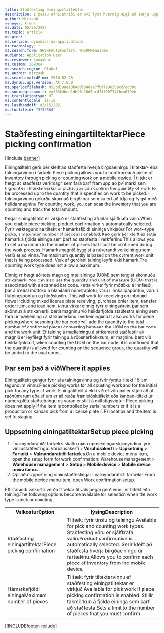 ```yaml
---
title: Staðfesting einingartiltektar
description: Í þessu efnisatriði er því lýst hvernig eigi að setja upp og nota staðfestingu einingartiltektar úr fartæki.
author: Mirzaab
manager: tfehr
ms.date: 05/26/2017
ms.topic: article
ms.prod: ''
ms.service: dynamics-ax-applications
ms.technology: ''
ms.search.form: WHSRFAutoConfirm, WHSRFMenuItem
audience: Application User
ms.reviewer: kamaybac
ms.custom: 269384
ms.search.region: Global
ms.author: mirzaab
ms.search.validFrom: 2016-02-28
ms.dyn365.ops.version: AX 7.0.0
ms.openlocfilehash: 852bd29ae18b4903906aa7fb97a06389cd7cd3bc
ms.sourcegitcommit: eaf330dbee1db96c20d5ac479f007747bea079eb
ms.translationtype: HT
ms.contentlocale: is-IS
ms.lasthandoff: 02/15/2021
ms.locfileid: "5232864"
---
```

# <a name="piece-picking-confirmation"></a><span data-ttu-id="216f8-103">Staðfesting einingartiltektar</span><span class="sxs-lookup"><span data-stu-id="216f8-103">Piece picking confirmation</span></span>

[!include [banner](../includes/banner.md)]

<span data-ttu-id="216f8-104">Einingatiltekt gerir þér kleift að staðfesta hverja birgðaeiningu í tiltektar- eða talningarvinnu í fartæki.</span><span class="sxs-lookup"><span data-stu-id="216f8-104">Piece picking allows you to confirm each piece of inventory through picking or counting work on a mobile device.</span></span> <span data-ttu-id="216f8-105">Í tiltekt er hægt að staðfesta verkmagn sem fara þarf fram upp að því marki sem tilgreint er í tiltektarverki.</span><span class="sxs-lookup"><span data-stu-id="216f8-105">For picks, you can confirm the quantity of work to be processed up to the quantity that is specified on work to be picked.</span></span> <span data-ttu-id="216f8-106">Í talningarvinnu geturðu skannað birgðirnar sem þú ert að telja og fylgst með heildarmagninu.</span><span class="sxs-lookup"><span data-stu-id="216f8-106">For counting work, you can scan the inventory that you are counting and track the total amount.</span></span>

<span data-ttu-id="216f8-107">Þegar einingatiltekt er virkjuð er staðfesting afurðar sjálfkrafa valin.</span><span class="sxs-lookup"><span data-stu-id="216f8-107">When you enable piece picking, product confirmation is automatically selected.</span></span> <span data-ttu-id="216f8-108">Fyrir verktegundina tiltekt er hámarksfjöldi eininga virkjaður.</span><span class="sxs-lookup"><span data-stu-id="216f8-108">For work-type picks, a maximum number of pieces is enabled.</span></span> <span data-ttu-id="216f8-109">Það gerir þér kleift að setja hámark á fjölda eininga sem þarf að staðfesta í verkferlinu.</span><span class="sxs-lookup"><span data-stu-id="216f8-109">This allows you to set a maximum to the number of pieces that must be confirmed during the work process.</span></span> <span data-ttu-id="216f8-110">Hámarksmagnið byggist á núverandi verkeiningu sem verið er að vinna.</span><span class="sxs-lookup"><span data-stu-id="216f8-110">The maximum quantity is based on the current work unit that is being processed.</span></span> <span data-ttu-id="216f8-111">Verk af gerðinni talning leyfir ekki hámark.</span><span class="sxs-lookup"><span data-stu-id="216f8-111">The counting work type does not allow a maximum.</span></span>

<span data-ttu-id="216f8-112">Einnig er hægt að nota magn og mælieiningu (UOM) sem tengist skönnuðu strikamerki.</span><span class="sxs-lookup"><span data-stu-id="216f8-112">You can also use the quantity and unit of measure (UOM) that is associated with a scanned bar code.</span></span> <span data-ttu-id="216f8-113">Þetta virkar fyrir móttöku á innflæði, þar á meðal móttöku á blandaðri númeraplötu, vöru í innkaupapöntun, vöru í flutningspöntun og hleðsluvöru.</span><span class="sxs-lookup"><span data-stu-id="216f8-113">This will work for receiving on inbound flows including mixed license plate receiving, purchase order item, transfer order item, and load item.</span></span> <span data-ttu-id="216f8-114">Þetta virkar einnig fyrir einingatiltekt þar sem skönnun á strikamerki bætir magninu við heildarfjölda staðfestra eining sem fara úr mælieiningu á strikamerkinu í verkeininguna.</span><span class="sxs-lookup"><span data-stu-id="216f8-114">It also works for piece picking where scanning the bar code will add the quantity to the total number of confirmed pieces converting between the UOM on the bar code and the work unit.</span></span> <span data-ttu-id="216f8-115">Ef talning á mælieiningu á strikamerki staðfestir að magnið er leyfilegt fyrir talningu á röðunarflokknum, er magninu bætt við heildarfjölda.</span><span class="sxs-lookup"><span data-stu-id="216f8-115">If, when counting the UOM on the bar code, it is confirmed that the quantity is allowed for counting on the sequence group, the quantity will be added to the total count.</span></span>

## <a name="where-it-applies"></a><span data-ttu-id="216f8-116">Þar sem það á við</span><span class="sxs-lookup"><span data-stu-id="216f8-116">Where it applies</span></span>

<span data-ttu-id="216f8-117">Einingatiltekt gengur fyrir alla talningavinnu og fyrir fyrstu tiltekt í öllum tegundum vinnu.</span><span class="sxs-lookup"><span data-stu-id="216f8-117">Piece picking works for all counting work and for the initial pick for any type of work.</span></span> <span data-ttu-id="216f8-118">Einingatiltekt á ekki við ef vörunni er stjórnað af raðnúmerum eða ef um er að ræða framleiðslutiltekt eða kanban-tiltekt úr númeraplötustaðsetningu og varan er stillt á millistigsvigtun.</span><span class="sxs-lookup"><span data-stu-id="216f8-118">Piece picking does not apply if the item is controlled by serial numbers or if it is a production or kanban pick from a license plate (LP) location and the item is set to staging.</span></span>

## <a name="set-up-piece-picking"></a><span data-ttu-id="216f8-119">Uppsetning einingatiltektar</span><span class="sxs-lookup"><span data-stu-id="216f8-119">Set up piece picking</span></span>

1.  <span data-ttu-id="216f8-120">Í valmyndaratriði fartækis skaltu opna uppsetningarskjámyndina fyrir vinnustaðfestingu: Vöruhúsakerfi > **Vöruhúsakerfi** > **Uppsetning** > **Fartæki** > **Valmyndaratriði fartækis**.</span><span class="sxs-lookup"><span data-stu-id="216f8-120">On a mobile device menu item, open the setup form for work confirmation: Warehouse management > **Warehouse management** > **Setup** > **Mobile device** > **Mobile device menu items**.</span></span> 
2. <span data-ttu-id="216f8-121">Opnaðu Uppsetning vinnustaðfestingar í valmyndaratriði fartækis.</span><span class="sxs-lookup"><span data-stu-id="216f8-121">From the mobile device menu item, open Work confirmation setup.</span></span>

<span data-ttu-id="216f8-122">Eftirfarandi valkostir verða tiltækar til vals þegar gerð vinnu er tiltekt eða talning.</span><span class="sxs-lookup"><span data-stu-id="216f8-122">The following options become available for selection when the work type is pick or counting.</span></span>


|           <span data-ttu-id="216f8-123">Valkostur</span><span class="sxs-lookup"><span data-stu-id="216f8-123">Option</span></span>           |                                                                            <span data-ttu-id="216f8-124">lýsing</span><span class="sxs-lookup"><span data-stu-id="216f8-124">Description</span></span>                                                                            |
|----------------------------|-------------------------------------------------------------------------------------------------------------------------------------------------------------------|
| <span data-ttu-id="216f8-125">Staðfesting einingartiltektar</span><span class="sxs-lookup"><span data-stu-id="216f8-125">Piece picking confirmation</span></span> | <span data-ttu-id="216f8-126">Tiltækt fyrir tínslu og talningu.</span><span class="sxs-lookup"><span data-stu-id="216f8-126">Available for pick and counting work types.</span></span> <span data-ttu-id="216f8-127">Staðfesting vöru er sjálfkrafa valin.</span><span class="sxs-lookup"><span data-stu-id="216f8-127">Product confirmation is automatically selected.</span></span> <span data-ttu-id="216f8-128">Gerir kleift að staðfesta hverja birgðaeiningu úr fartækinu.</span><span class="sxs-lookup"><span data-stu-id="216f8-128">Allows you to confirm each piece of inventory from the mobile device.</span></span> |
|  <span data-ttu-id="216f8-129">Hámarksfjöldi eininga</span><span class="sxs-lookup"><span data-stu-id="216f8-129">Maximum number of pieces</span></span>  |                   <span data-ttu-id="216f8-130">Tiltækt fyrir tiltektarvinnu ef staðfesting einingatiltektar er virkjuð.</span><span class="sxs-lookup"><span data-stu-id="216f8-130">Available for pick work if piece picking confirmation is enabled.</span></span> <span data-ttu-id="216f8-131">Stillir takmörkun á fjölda eininga sem þarf að staðfesta.</span><span class="sxs-lookup"><span data-stu-id="216f8-131">Sets a limit to the number of pieces that you must confirm.</span></span>                   |



[!INCLUDE[footer-include](../../includes/footer-banner.md)]